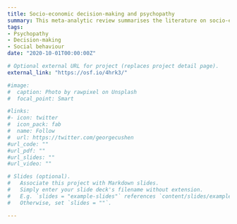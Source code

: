 ```yaml
---
title: Socio-economic decision-making and psychopathy
summary: This meta-analytic review summarises the literature on socio-economic decision-making and psychopathic traits, elucidating the decision-making processes of psychopathic individuals.
tags:
- Psychopathy
- Decision-making
- Social behaviour
date: "2020-10-01T00:00:00Z"

# Optional external URL for project (replaces project detail page).
external_link: "https://osf.io/4hrk3/"

#image:
#  caption: Photo by rawpixel on Unsplash
#  focal_point: Smart

#links:
#- icon: twitter
#  icon_pack: fab
#  name: Follow
#  url: https://twitter.com/georgecushen
#url_code: ""
#url_pdf: ""
#url_slides: ""
#url_video: ""

# Slides (optional).
#   Associate this project with Markdown slides.
#   Simply enter your slide deck's filename without extension.
#   E.g. `slides = "example-slides"` references `content/slides/example-slides.md`.
#   Otherwise, set `slides = ""`.

---
```

